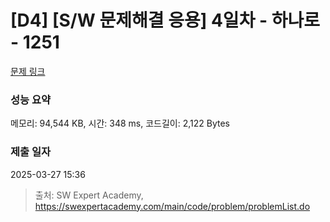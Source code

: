 # [D4] [S/W 문제해결 응용] 4일차 - 하나로 - 1251 

[문제 링크](https://swexpertacademy.com/main/code/problem/problemDetail.do?contestProbId=AV15StKqAQkCFAYD) 

### 성능 요약

메모리: 94,544 KB, 시간: 348 ms, 코드길이: 2,122 Bytes

### 제출 일자

2025-03-27 15:36



> 출처: SW Expert Academy, https://swexpertacademy.com/main/code/problem/problemList.do